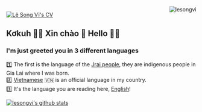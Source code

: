 <img align="right" src="https://komarev.com/ghpvc/?username=lesongvi&color=orange&label=LESONGVI'S+PROFILE+VIEWS" alt="lesongvi">
  
[![Lê Song Vĩ's CV](https://user-images.githubusercontent.com/20860845/129331721-e638d143-18fe-4dca-8a99-94c24f90a892.png)](https://cv.error.vn)

## Kơkuh 👋🏼 Xin chào 👋 Hello 👋🏻
### I'm just greeted you in 3 different languages
:one: The first is the language of the [Jrai people](https://en.wikipedia.org/wiki/Jarai_people), they are indigenous people in Gia Lai where I was born.  
:two: [Vietnamese](https://en.wikipedia.org/wiki/Vietnamese_language) 🇻🇳 is an official language in my country.  
:three: It's the language you are reading here, [English](https://en.wikipedia.org/wiki/English_language)!

[![lesongvi's github stats](https://github-readme-stats.lesongvi.vercel.app//api?username=lesongvi&show_icons=true&hide_title=true&count_private=true&include_all_commits=false&hide=stars&text_color=fba342&icon_color=fba342&title_color=fba342&bg_color=052339&cache_seconds=2048&hide_border=false)](https://github.com/lesongvi?tab=repositories)
